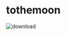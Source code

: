 # tothemoon

![download](https://user-images.githubusercontent.com/119739400/235064050-662165a5-43dd-4022-a3b7-d584f139ff85.gif)

